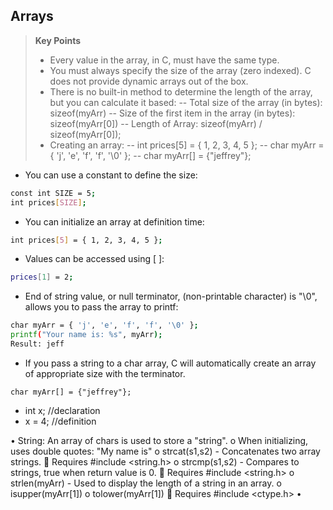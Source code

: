 ## Arrays

>**Key Points**
>- Every value in the array, in C, must have the same type.
>- You must always specify the size of the array (zero indexed). C does not provide dynamic arrays out of the box.
>- There is no built-in method to determine the length of the array, but you can calculate it based:
>-- Total size of the array (in bytes):  sizeof(myArr)
>-- Size of the first item in the array (in bytes):  sizeof(myArr[0])
>-- Length of Array: sizeof(myArr) / sizeof(myArr[0]);
>- Creating an array:
>-- int prices[5] = { 1, 2, 3, 4, 5 };
>-- char myArr = { 'j', 'e', 'f', 'f', '\0' };
>-- char myArr[] = {"jeffrey"};


- You can use a constant to define the size:

```sh
const int SIZE = 5;
int prices[SIZE];
```

- You can initialize an array at definition time:

```sh
int prices[5] = { 1, 2, 3, 4, 5 };
```

- Values can be accessed using [ ]:

```sh
prices[1] = 2;
```

- End of string value, or null terminator, (non-printable character) is "\0", allows you to pass the array to printf:

```sh
char myArr = { 'j', 'e', 'f', 'f', '\0' };
printf("Your name is: %s", myArr);
Result: jeff
```

- If you pass a string to a char array, C will automatically create an array of appropriate size with the terminator.

```
char myArr[] = {"jeffrey"};
```

- int x;  //declaration
- x = 4;  //definition

•	String: An array of chars is used to store a "string".
o	When initializing, uses double quotes: "My name is"
o	strcat(s1,s2) - Concatenates two array strings.	
	Requires #include <string.h>
o	strcmp(s1,s2) - Compares to strings, true when return value is 0.
	Requires #include <string.h>
o	strlen(myArr) - Used to display the length of a string in an array.
o	isupper(myArr[1])
o	tolower(myArr[1])
	Requires #include <ctype.h>
•	
